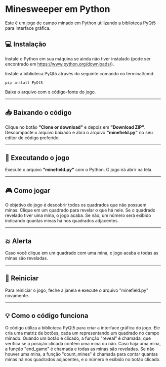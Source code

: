 # Minesweeper em Python
<p>Este é um jogo de campo minado em Python utilizando a biblioteca PyQt5 para interface gráfica.</p>

## 💻 Instalação
<p>Instale o Python em sua máquina se ainda não tiver instalado (pode ser encontrado em <a href=“http://exemplo.com/“>https://www.python.org/downloads/</a>).</p>
<p>Instale a biblioteca PyQt5 através do seguinte comando no terminal/cmd:</p>

    pip install PyQt5
    
<p>Baixe o arquivo com o código-fonte do jogo.</p>

___
## 📥 Baixando o código
Clique no botão <b>"Clone or download"</b> e depois em <b>"Download ZIP"</b>. Descompacte o arquivo baixado e abra o arquivo <b>"minefield.py"</b> no seu editor de código preferido.

___
## 🚀 Executando o jogo
Execute o arquivo <b>"minefield.py"</b> com o Python. O jogo irá abrir na tela.
___
## 🎮 Como jogar
O objetivo do jogo é descobrir todos os quadrados que não possuem minas. Clique em um quadrado para revelar o que há nele. Se o quadrado revelado tiver uma mina, o jogo acaba. Se não, um número será exibido indicando quantas minas há nos quadrados adjacentes.

___
## 💥 Alerta
Caso você clique em um quadrado com uma mina, o jogo acaba e todas as minas são reveladas.

___
## 🔁 Reiniciar
Para reiniciar o jogo, feche a janela e execute o arquivo "minefield.py" novamente.

___
## 💡 Como o código funciona
O código utiliza a biblioteca PyQt5 para criar a interface gráfica do jogo. Ele cria uma matriz de botões, cada um representando um quadrado no campo minado. Quando um botão é clicado, a função "reveal" é chamada, que verifica se a posição clicada contém uma mina ou não. Caso haja uma mina, a função "end_game" é chamada e todas as minas são reveladas. Se não houver uma mina, a função "count_mines" é chamada para contar quantas minas há nos quadrados adjacentes, e o número é exibido no botão clicado.